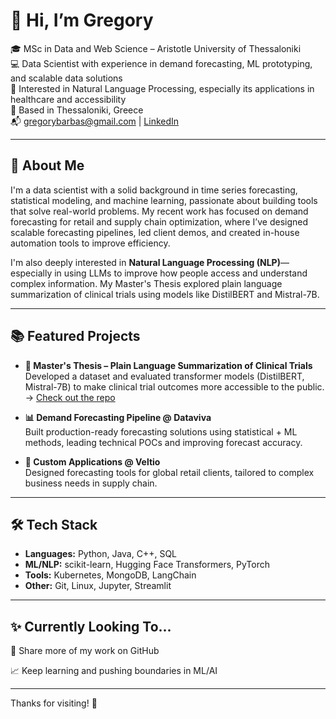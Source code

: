 # 👋 Hi, I’m Gregory

🎓 MSc in Data and Web Science – Aristotle University of Thessaloniki  
💻 Data Scientist with experience in demand forecasting, ML prototyping, and scalable data solutions  
🧠 Interested in Natural Language Processing, especially its applications in healthcare and accessibility  
📍 Based in Thessaloniki, Greece  
📬 [gregorybarbas@gmail.com](mailto:gregorybarbas@gmail.com) | [LinkedIn](https://www.linkedin.com/in/gbarmpas)

---

## 🚀 About Me

I'm a data scientist with a solid background in time series forecasting, statistical modeling, and machine learning, passionate about building tools that solve real-world problems. My recent work has focused on demand forecasting for retail and supply chain optimization, where I’ve designed scalable forecasting pipelines, led client demos, and created in-house automation tools to improve efficiency.

I'm also deeply interested in **Natural Language Processing (NLP)**—especially in using LLMs to improve how people access and understand complex information. My Master's Thesis explored plain language summarization of clinical trials using models like DistilBERT and Mistral-7B.

---

## 📚 Featured Projects

- **🧠 Master's Thesis – Plain Language Summarization of Clinical Trials**  
  Developed a dataset and evaluated transformer models (DistilBERT, Mistral-7B) to make clinical trial outcomes more accessible to the public.  
  → [Check out the repo](https://github.com/GregB712/PLS_of_Clinical_Trials)

- **📊 Demand Forecasting Pipeline @ Dataviva**  
  Built production-ready forecasting solutions using statistical + ML methods, leading technical POCs and improving forecast accuracy.

- **🔧 Custom Applications @ Veltio**  
  Designed forecasting tools for global retail clients, tailored to complex business needs in supply chain.

---

## 🛠 Tech Stack

- **Languages:** Python, Java, C++, SQL  
- **ML/NLP:** scikit-learn, Hugging Face Transformers, PyTorch  
- **Tools:** Kubernetes, MongoDB, LangChain  
- **Other:** Git, Linux, Jupyter, Streamlit

---

## ✨ Currently Looking To...

📢 Share more of my work on GitHub 

📈 Keep learning and pushing boundaries in ML/AI

---

Thanks for visiting! 🚀
